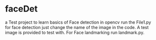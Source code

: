 # faceDet
a Test project to learn basics of Face detection in opencv
run the File1.py for face detection just change the name of the image in the code. A test image is provided to test with. For Face landmarking run landmark.py.
